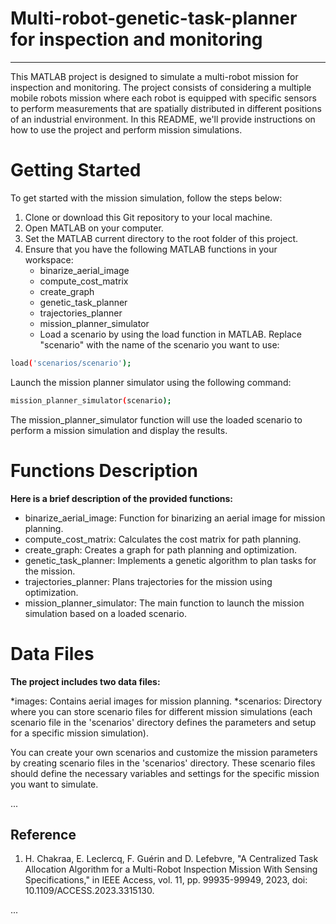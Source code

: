 # Multi-robot-genetic-task-planner for inspection and monitoring

----------------------------------------------------------------------------------

This MATLAB project is designed to simulate a multi-robot mission for inspection and monitoring. The project consists of considering a multiple mobile robots mission where each robot is equipped with specific sensors to perform measurements that are spatially distributed in different positions of an industrial environment. In this README, we'll provide instructions on how to use the project and perform mission simulations.

# Getting Started

To get started with the mission simulation, follow the steps below:

1) Clone or download this Git repository to your local machine.
2) Open MATLAB on your computer.
3) Set the MATLAB current directory to the root folder of this project.
4) Ensure that you have the following MATLAB functions in your workspace:
	* binarize_aerial_image
	* compute_cost_matrix
	* create_graph
	* genetic_task_planner
	* trajectories_planner
	* mission_planner_simulator
	* Load a scenario by using the load function in MATLAB. Replace "scenario" with the name of the scenario you want to use:

```bash
load('scenarios/scenario');
```

Launch the mission planner simulator using the following command:

```bash
mission_planner_simulator(scenario);
```

The mission_planner_simulator function will use the loaded scenario to perform a mission simulation and display the results.

# Functions Description

**Here is a brief description of the provided functions:**

* binarize_aerial_image: Function for binarizing an aerial image for mission planning.
* compute_cost_matrix: Calculates the cost matrix for path planning.
* create_graph: Creates a graph for path planning and optimization.
* genetic_task_planner: Implements a genetic algorithm to plan tasks for the mission.
* trajectories_planner: Plans trajectories for the mission using optimization.
* mission_planner_simulator: The main function to launch the mission simulation based on a loaded scenario.


# Data Files

**The project includes two data files:**

*images: Contains aerial images for mission planning.
*scenarios: Directory where you can store scenario files for different mission simulations (each scenario file in the 'scenarios' directory defines the parameters and setup for a specific mission simulation).

You can create your own scenarios and customize the mission parameters by creating scenario files in the 'scenarios' directory. These scenario files should define the necessary variables and settings for the specific mission you want to simulate.

...

## Reference

1. H. Chakraa, E. Leclercq, F. Guérin and D. Lefebvre, "A Centralized Task Allocation Algorithm for a Multi-Robot Inspection Mission With Sensing Specifications," in IEEE Access, vol. 11, pp. 99935-99949, 2023, doi: 10.1109/ACCESS.2023.3315130.

...
